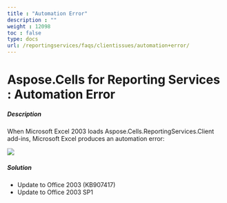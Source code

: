 ```yaml
---
title : "Automation Error" 
description : "" 
weight : 12098 
toc : false
type: docs
url: /reportingservices/faqs/clientissues/automation+error/
---
```


# Aspose.Cells for Reporting Services : Automation Error


##### Description

When Microsoft Excel 2003 loads Aspose.Cells.ReportingServices.Client add-ins, Microsoft Excel produces an automation error:  
  
![](https://docs2.aspose.com/cells/reportingservices/attachments/6094880/6193264.png)

##### Solution

*   Update to Office 2003 (KB907417)
*   Update to Office 2003 SP1

